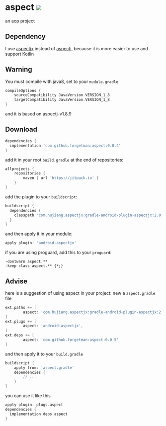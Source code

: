 # aspect [![](https://jitpack.io/v/forgetman/aspect.svg)](https://jitpack.io/#forgetman/aspect)
an aop project

Dependency
------
I use [aspectjx](https://github.com/HujiangTechnology/gradle_plugin_android_aspectjx) instead of [aspectj](https://github.com/eclipse/org.aspectj), because it is more easier to use and support Kotlin

Warning
-------
You must compile with java8, set to your `mudule.gradle`
```groovy
compileOptions {
    sourceCompatibility JavaVersion.VERSION_1_8
    targetCompatibility JavaVersion.VERSION_1_8
}
```

and it is based on aspectj-v1.8.9

Download
--------

```groovy
dependencies {
  implementation 'com.github.forgetman:aspect:0.0.4'
}
```

add it in your root `build.gradle` at the end of repositories:

```groovy
allprojects {
    repositories {
        maven { url 'https://jitpack.io' }
    }
}
```

add the plugin to your `buildscript`:

```groovy
buildscript {
  dependencies {
    classpath 'com.hujiang.aspectjx:gradle-android-plugin-aspectjx:2.0.1'
  }
}
```

and then apply it in your module:

```groovy
apply plugin: 'android-aspectjx'
```

if you are using proguard, add this to your `proguard`:

```proguard
-dontwarn aspect.**
-keep class aspect.** {*;}
```

Advise
----
here is a suggestion of using aspect in your project: new a `aspect.gradle` file
```groovy
ext.paths += [
        aspect: 'com.hujiang.aspectjx:gradle-android-plugin-aspectjx:2.0.1', // https://github.com/HujiangTechnology/gradle_plugin_android_aspectjx
]
ext.plugs += [
        aspect: 'android-aspectjx',
]
ext.deps += [
        aspect: 'com.github.forgetman:aspect:0.0.5'
]
```

and then apply it to your `build.gradle`
```groovy
buildscript {
    apply from: 'aspect.gradle'
    dependencies {
        // ...
    }
}
```
you can use it like this
```groovy
apply plugin: plugs.aspect
dependencies {
  implementation deps.aspect
}
```

